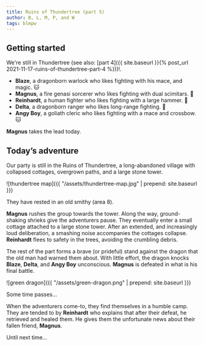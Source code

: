 ```yaml
---
title: Ruins of Thundertree (part 5)
author: B, L, M, P, and W
tags: blmpw
---
```


## Getting started

We're still in Thundertree (see also: [part 4]({{ site.baseurl }}{% post_url 2021-11-17-ruins-of-thundertree-part-4 %}))!.

- **Blaze**, a dragonborn warlock who likes fighting with his mace, and magic. 🐱
- **Magnus**, a fire genasi sorcerer who likes fighting with dual scimitars. 🐨
- **Reinhardt**, a human fighter who likes fighting with a large hammer. 🐔
- **Delta**, a dragonborn ranger who likes long-range fighting. 🐶
- **Angy Boy**, a goliath cleric who likes fighting with a mace and crossbow. 🐱

**Magnus** takes the lead today.

## Today’s adventure

Our party is still in the Ruins of Thundertree, a long-abandoned village with collapsed cottages, overgrown paths, and a large stone tower. 

![thundertree map]({{ "/assets/thundertree-map.jpg" | prepend: site.baseurl }})

They have rested in an old smithy (area 8).

**Magnus** rushes the group towards the tower. Along the way, ground-shaking shrieks give the adventurers pause. They eventually enter a small cottage attached to a large stone tower. After an extended, and increasingly loud deliberation, a smashing noise accompanies the cottages collapse. **Reinhardt** flees to safety in the trees, avoiding the crumbling debris.

The rest of the part forms a brave (or prideful) stand against the dragon that the old man had warned them about. With little effort, the dragon knocks **Blaze**, **Delta**, and **Angy Boy** unconscious. **Magnus** is defeated in what is his final battle.

![green dragon]({{ "/assets/green-dragon.png" | prepend: site.baseurl }})

Some time passes...

When the adventurers come-to, they find themselves in a humble camp. They are tended to by **Reinhardt** who explains that after their defeat, he retrieved and healed them. He gives them the unfortunate news about their fallen friend, **Magnus**.

Until next time...